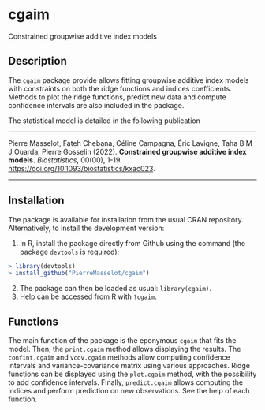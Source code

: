 # cgaim

Constrained groupwise additive index models

## Description

The `cgaim` package provide allows fitting groupwise additive index models with constraints on both the ridge functions and indices coefficients. Methods to plot the ridge functions, predict new data and compute confidence intervals are also included in the package.

The statistical model is detailed in the following publication

-----

Pierre Masselot, Fateh Chebana, Céline Campagna, Éric Lavigne, Taha B M J Ouarda, Pierre Gosselin (2022). **Constrained groupwise additive index models.** *Biostatistics*, 00(00), 1-19. https://doi.org/10.1093/biostatistics/kxac023.

-----

## Installation

The package is available for installation from the usual CRAN repository. Alternatively, to install the development version:

1. In R, install the package directly from Github using the command (the package `devtools` is required):
```r
> library(devtools)
> install_github("PierreMasselot/cgaim")
```
2. The package can then be loaded as usual: `library(cgaim)`.
3. Help can be accessed from R with `?cgaim`.

## Functions

The main function of the package is the eponymous `cgaim` that fits the model. Then, the `print.cgaim` method allows displaying the results. The `confint.cgaim` and `vcov.cgaim` methods allow computing confidence intervals and variance-covariance matrix using various approaches. Ridge functions can be displayed using the `plot.cgaim` method, with the possibility to add confidence intervals. Finally, `predict.cgaim` allows computing the indices and perform prediction on new observations.
See the help of each function.
